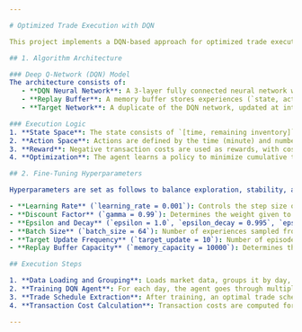 ```yaml
---

# Optimized Trade Execution with DQN

This project implements a DQN-based approach for optimized trade execution, inspired by the research paper "Reinforcement Learning for Optimized Trade Execution." The goal is to minimize transaction costs while executing a target number of shares across a trading day using reinforcement learning. We adapt DQN (Deep Q-Network) to handle the challenges of real-world market data, utilizing a replay buffer and target network for stability.

## 1. Algorithm Architecture

### Deep Q-Network (DQN) Model
The architecture consists of:
   - **DQN Neural Network**: A 3-layer fully connected neural network with ReLU activations. It takes in the state (`[time, inventory]`) and outputs Q-values for each action, representing the expected cost of executing a trade at a given step.
   - **Replay Buffer**: A memory buffer stores experiences (`state, action, reward, next_state, done`) to avoid correlation in training data. Each training step samples a batch of experiences for efficient learning.
   - **Target Network**: A duplicate of the DQN network, updated at intervals to stabilize Q-value estimation. It mitigates instability by decoupling target updates from frequent changes in the policy network.

### Execution Logic
1. **State Space**: The state consists of `[time, remaining inventory]`, tracking both the number of time steps (or minutes) left in the day and the remaining shares to be executed.
2. **Action Space**: Actions are defined by the time (minute) and number of shares to sell. Each action corresponds to selling a portion of the remaining inventory at the market price at a given time step.
3. **Reward**: Negative transaction costs are used as rewards, with costs calculated based on the number of shares executed and the market price (ask price at that minute).
4. **Optimization**: The agent learns a policy to minimize cumulative transaction costs over the day by strategically selecting actions through DQN optimization.

## 2. Fine-Tuning Hyperparameters

Hyperparameters are set as follows to balance exploration, stability, and learning efficiency:

- **Learning Rate** (`learning_rate = 0.001`): Controls the step size of updates to the policy network. A moderately low value ensures stable learning.
- **Discount Factor** (`gamma = 0.99`): Determines the weight given to future rewards, encouraging the agent to consider long-term transaction costs.
- **Epsilon and Decay** (`epsilon = 1.0`, `epsilon_decay = 0.995`, `epsilon_min = 0.01`): Epsilon-greedy strategy for exploration-exploitation trade-off. Initially, exploration is high, and it gradually decays to encourage exploitation as learning progresses.
- **Batch Size** (`batch_size = 64`): Number of experiences sampled from the replay buffer per training step, ensuring sufficient diversity for stable learning.
- **Target Update Frequency** (`target_update = 10`): Number of episodes between updates to the target network. Frequent updates reduce instability in Q-value estimates.
- **Replay Buffer Capacity** (`memory_capacity = 10000`): Determines the size of the replay buffer, storing the agent’s experiences for training.

## Execution Steps

1. **Data Loading and Grouping**: Loads market data, groups it by day, and defines an action space based on the number of available minutes and target inventory per day.
2. **Training DQN Agent**: For each day, the agent goes through multiple episodes to learn the optimal policy that minimizes transaction costs.
3. **Trade Schedule Extraction**: After training, an optimal trade schedule is generated for each day based on the learned Q-values.
4. **Transaction Cost Calculation**: Transaction costs are computed for each day based on the agent’s trading decisions. Results are visualized by plotting the total transaction cost over time.

---
```

